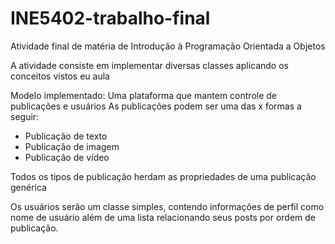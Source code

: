 # INE5402-trabalho-final
 Atividade final de matéria de Introdução à Programação Orientada a Objetos

 A atividade consiste em implementar diversas classes aplicando os conceitos vistos eu aula

 Modelo implementado: Uma plataforma que mantem controle de publicações e usuários
 As publicações podem ser uma das x formas a seguir:
 - Publicação de texto
 - Publicação de imagem
 - Publicação de vídeo

 Todos os tipos de publicação herdam as propriedades de uma publicação genérica

 Os usuários serão um classe simples, contendo informações de perfil como nome de usuário além de uma lista relacionando seus posts por ordem de publicação.